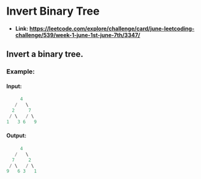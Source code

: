 # Invert Binary Tree

- #### Link: https://leetcode.com/explore/challenge/card/june-leetcoding-challenge/539/week-1-june-1st-june-7th/3347/

## Invert a binary tree.

### Example:

#### Input:

```java
     4
   /   \
  2     7
 / \   / \
1   3 6   9
```


#### Output:

```java
     4
   /   \
  7     2
 / \   / \
9   6 3   1
```
